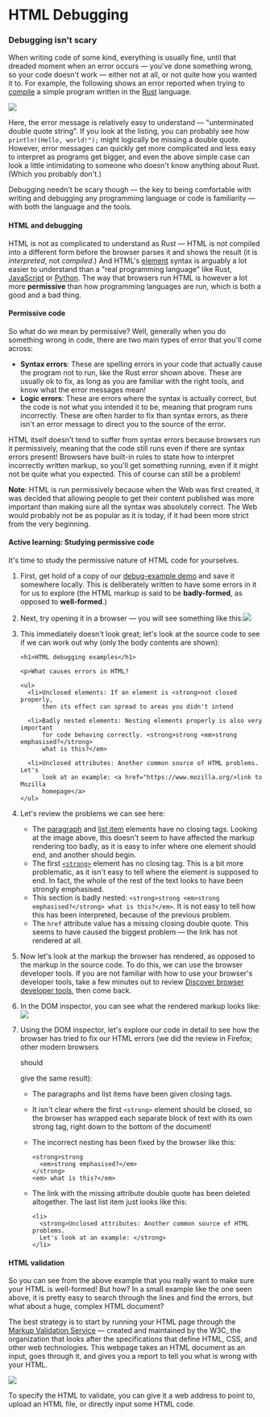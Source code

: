 # HTML Debugging

### Debugging isn't scary

When writing code of some kind, everything is usually fine, until that dreaded moment when an error occurs — you've done something wrong, so your code doesn't work — either not at all, or not quite how you wanted it to. For example, the following shows an error reported when trying to [compile](https://developer.mozilla.org/en-US/docs/Glossary/compile) a simple program written in the [Rust](https://www.rust-lang.org/) language.

![](https://mdn.mozillademos.org/files/12435/error-message.png)

Here, the error message is relatively easy to understand — "unterminated double quote string". If you look at the listing, you can probably see how `println!(Hello, world!");` might logically be missing a double quote. However, error messages can quickly get more complicated and less easy to interpret as programs get bigger, and even the above simple case can look a little intimidating to someone who doesn't know anything about Rust. \(Which you probably don't.\)

Debugging needn't be scary though — the key to being comfortable with writing and debugging any programming language or code is familiarity — with both the language and the tools.

#### HTML and debugging

HTML is not as complicated to understand as Rust — HTML is not compiled into a different form before the browser parses it and shows the result \(it is _interpreted_, not _compiled_.\) And HTML's [element](https://developer.mozilla.org/en-US/docs/Glossary/element) syntax is arguably a lot easier to understand than a "real programming language" like Rust, [JavaScript](https://developer.mozilla.org/en-US/docs/Glossary/JavaScript) or [Python](https://developer.mozilla.org/en-US/docs/Glossary/Python). The way that browsers run HTML is however a lot more **permissive** than how programming languages are run, which is both a good and a bad thing.

#### Permissive code

So what do we mean by permissive? Well, generally when you do something wrong in code, there are two main types of error that you'll come across:

* **Syntax errors**: These are spelling errors in your code that actually cause the program not to run, like the Rust error shown above. These are usually ok to fix, as long as you are familiar with the right tools, and know what the error messages mean!
* **Logic errors**: These are errors where the syntax is actually correct, but the code is not what you intended it to be, meaning that program runs incorrectly. These are often harder to fix than syntax errors, as there isn't an error message to direct you to the source of the error.

HTML itself doesn't tend to suffer from syntax errors because browsers run it permissively, meaning that the code still runs even if there are syntax errors present! Browsers have built-in rules to state how to interpret incorrectly written markup, so you'll get something running, even if it might not be quite what you expected. This of course can still be a problem!

**Note**: HTML is run permissively because when the Web was first created, it was decided that allowing people to get their content published was more important than making sure all the syntax was absolutely correct. The Web would probably not be as popular as it is today, if it had been more strict from the very beginning.

#### Active learning: Studying permissive code

It's time to study the permissive nature of HTML code for yourselves.

1. First, get hold of a copy of our [debug-example demo](https://github.com/mdn/learning-area/blob/master/html/introduction-to-html/debugging-html/debug-example.html) and save it somewhere locally. This is deliberately written to have some errors in it for us to explore \(the HTML markup is said to be **badly-formed**, as opposed to **well-formed**.\)
2. Next, try opening it in a browser — you will see something like this:![](https://mdn.mozillademos.org/files/12437/badly-formed-html.png)
3. This immediately doesn't look great; let's look at the source code to see if we can work out why \(only the body contents are shown\):

   ```text
   <h1>HTML debugging examples</h1>
   ​
   <p>What causes errors in HTML?
   ​
   <ul>
     <li>Unclosed elements: If an element is <strong>not closed properly,
         then its effect can spread to areas you didn't intend
   ​
     <li>Badly nested elements: Nesting elements properly is also very important
         for code behaving correctly. <strong>strong <em>strong emphasised?</strong>
         what is this?</em>
   ​
     <li>Unclosed attributes: Another common source of HTML problems. Let's
         look at an example: <a href="https://www.mozilla.org/>link to Mozilla
         homepage</a>
   </ul>
   ```

4. Let's review the problems we can see here:
   * The [paragraph](https://developer.mozilla.org/en-US/docs/Web/HTML/Element/p) and [list item](https://developer.mozilla.org/en-US/docs/Web/HTML/Element/li) elements have no closing tags. Looking at the image above, this doesn't seem to have affected the markup rendering too badly, as it is easy to infer where one element should end, and another should begin.
   * The first [`<strong>`](https://developer.mozilla.org/en-US/docs/Web/HTML/Element/strong) element has no closing tag. This is a bit more problematic, as it isn't easy to tell where the element is supposed to end. In fact, the whole of the rest of the text looks to have been strongly emphasised.
   * This section is badly nested: `<strong>strong <em>strong emphasised?</strong> what is this?</em>`. It is not easy to tell how this has been interpreted, because of the previous problem.
   * The `href` attribute value has a missing closing double quote. This seems to have caused the biggest problem — the link has not rendered at all.
5. Now let's look at the markup the browser has rendered, as opposed to the markup in the source code. To do this, we can use the browser developer tools. If you are not familiar with how to use your browser's developer tools, take a few minutes out to review [Discover browser developer tools](https://developer.mozilla.org/en-US/docs/Learn/Discover_browser_developer_tools), then come back.
6. In the DOM inspector, you can see what the rendered markup looks like:![](https://mdn.mozillademos.org/files/12439/html-inspector.png)
7. Using the DOM inspector, let's explore our code in detail to see how the browser has tried to fix our HTML errors \(we did the review in Firefox; other modern browsers

   should

    give the same result\):

   * The paragraphs and list items have been given closing tags.
   * It isn't clear where the first `<strong>` element should be closed, so the browser has wrapped each separate block of text with its own strong tag, right down to the bottom of the document!
   * The incorrect nesting has been fixed by the browser like this:

     ```text
     <strong>strong
       <em>strong emphasised?</em>
     </strong>
     <em> what is this?</em>
     ```

   * The link with the missing attribute double quote has been deleted altogether. The last list item just looks like this:

     ```text
     <li>
       <strong>Unclosed attributes: Another common source of HTML problems.
       Let's look at an example: </strong>
     </li>
     ```

#### HTML validation

So you can see from the above example that you really want to make sure your HTML is well-formed! But how? In a small example like the one seen above, it is pretty easy to search through the lines and find the errors, but what about a huge, complex HTML document?

The best strategy is to start by running your HTML page through the [Markup Validation Service](https://validator.w3.org/) — created and maintained by the W3C, the organization that looks after the specifications that define HTML, CSS, and other web technologies. This webpage takes an HTML document as an input, goes through it, and gives you a report to tell you what is wrong with your HTML.

![](https://mdn.mozillademos.org/files/12441/validator.png)

To specify the HTML to validate, you can give it a web address to point to, upload an HTML file, or directly input some HTML code.

